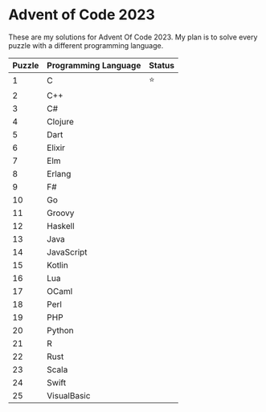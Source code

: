 # Advent of Code 2023

These are my solutions for Advent Of Code 2023. My plan is to solve every puzzle with a different programming language.


| Puzzle | Programming Language | Status | 
| -------| ---------------------|--------|
| 1 | C | ⭐ |
| 2 | C++ | |
| 3 | C# | |
| 4 | Clojure  | |
| 5 | Dart | | 
| 6 | Elixir | |
| 7 | Elm | |
| 8 | Erlang | |
| 9 | F# | |
| 10 | Go | |
| 11 | Groovy | |
| 12 | Haskell | |
| 13 | Java | |
| 14 | JavaScript | |
| 15 | Kotlin | |
| 16 | Lua | |
| 17 | OCaml | |
| 18 | Perl | |
| 19 | PHP | |
| 20 | Python | |
| 21 | R | |
| 22 | Rust | |
| 23 | Scala | |
| 24 | Swift | |
| 25 | VisualBasic | |


